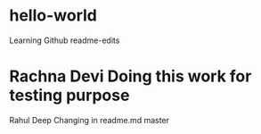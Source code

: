 # hello-world
Learning Github
readme-edits

Rachna Devi Doing this work for testing purpose
=======
 
Rahul Deep Changing in readme.md 
master
